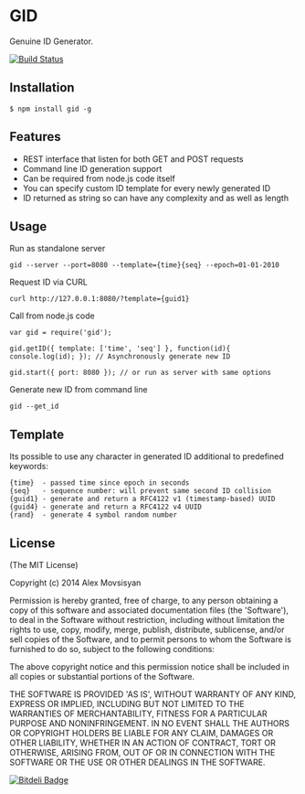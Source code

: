 # GID

Genuine ID Generator.

[![Build Status](https://travis-ci.org/konteck/gid.png)](https://travis-ci.org/konteck/gid)

## Installation

    $ npm install gid -g

## Features

  * REST interface that listen for both GET and POST requests
  * Command line ID generation support
  * Can be required from node.js code itself
  * You can specify custom ID template for every newly generated ID
  * ID returned as string so can have any complexity and as well as length

## Usage

Run as standalone server

    gid --server --port=8080 --template={time}{seq} --epoch=01-01-2010

Request ID via CURL

    curl http://127.0.0.1:8080/?template={guid1}

Call from node.js code

    var gid = require('gid');

    gid.getID({ template: ['time', 'seq'] }, function(id){ console.log(id); }); // Asynchronously generate new ID

    gid.start({ port: 8080 }); // or run as server with same options

Generate new ID from command line

    gid --get_id

## Template

Its possible to use any character in generated ID additional to predefined keywords:

    {time}  - passed time since epoch in seconds
    {seq}   - sequence number: will prevent same second ID collision
    {guid1} - generate and return a RFC4122 v1 (timestamp-based) UUID
    {guid4} - generate and return a RFC4122 v4 UUID
    {rand}  - generate 4 symbol random number

## License 

(The MIT License)

Copyright (c) 2014 Alex Movsisyan

Permission is hereby granted, free of charge, to any person obtaining
a copy of this software and associated documentation files (the
'Software'), to deal in the Software without restriction, including
without limitation the rights to use, copy, modify, merge, publish,
distribute, sublicense, and/or sell copies of the Software, and to
permit persons to whom the Software is furnished to do so, subject to
the following conditions:

The above copyright notice and this permission notice shall be
included in all copies or substantial portions of the Software.

THE SOFTWARE IS PROVIDED 'AS IS', WITHOUT WARRANTY OF ANY KIND,
EXPRESS OR IMPLIED, INCLUDING BUT NOT LIMITED TO THE WARRANTIES OF
MERCHANTABILITY, FITNESS FOR A PARTICULAR PURPOSE AND NONINFRINGEMENT.
IN NO EVENT SHALL THE AUTHORS OR COPYRIGHT HOLDERS BE LIABLE FOR ANY
CLAIM, DAMAGES OR OTHER LIABILITY, WHETHER IN AN ACTION OF CONTRACT,
TORT OR OTHERWISE, ARISING FROM, OUT OF OR IN CONNECTION WITH THE
SOFTWARE OR THE USE OR OTHER DEALINGS IN THE SOFTWARE.


[![Bitdeli Badge](https://d2weczhvl823v0.cloudfront.net/konteck/gid/trend.png)](https://bitdeli.com/free "Bitdeli Badge")

